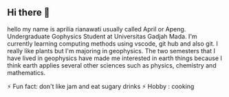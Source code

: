 ## Hi there 👋
hello my name is aprilia rianawati usually called April or Apeng. Undergraduate Gophysics Student at Universitas Gadjah Mada. I'm currently learning computing methods using vscode, git hub and also git. I really like plants but I'm majoring in geophysics. The two semesters that I have lived in geophysics have made me interested in earth things because I think earth applies several other sciences such as physics, chemistry and mathematics.

⚡ Fun fact:  don't like jam and eat sugary drinks
⚡ Hobby : cooking

